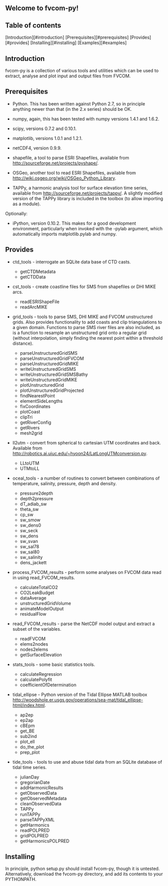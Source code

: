 Welcome to fvcom-py!
--------------------

Table of contents
-----------------

[Introduction][#introduction]
[Prerequisites][#prerequisites]
[Provides][#provides]
[Installing][#installing]
[Examples][#examples]

Introduction
------------

fvcom-py is a collection of various tools and utilities which can be used to extract, analyse and plot input and output files from FVCOM.


Prerequisites
-------------

* Python. This has been written against Python 2.7, so in principle anything newer than that (in the 2.x series) should be OK.

* numpy, again, this has been tested with numpy versions 1.4.1 and 1.6.2.

* scipy, versions 0.7.2 and 0.10.1.

* matplotlib, versions 1.0.1 and 1.2.1.

* netCDF4, version 0.9.9.

* shapefile, a tool to parse ESRI Shapefiles, available from <http://sourceforge.net/projects/pyshape/>.

* OSGeo, another tool to read ESRI Shapefiles, available from <http://wiki.osgeo.org/wiki/OSGeo_Python_Library>.

* TAPPy, a harmonic analysis tool for surface elevation time series, available from <http://sourceforge.net/projects/tappy/>. A slightly modified version of the TAPPy library is included in the toolbox (to allow importing as a module).

Optionally:

* iPython, version 0.10.2. This makes for a good development environment, particularly when invoked with the -pylab argument, which automatically imports matplotlib.pylab and numpy.


Provides
--------

* ctd_tools - interrogate an SQLite data base of CTD casts.
    - getCTDMetadata
    - getCTDData

* cst_tools - create coastline files for SMS from shapefiles or DHI MIKE arcs.
    - readESRIShapeFile
    - readArcMIKE

* grid_tools - tools to parse SMS, DHI MIKE and FVCOM unstructured grids. Also provides functionality to add coasts and clip triangulations to a given domain. Functions to parse SMS river files are also included, as is a function to resample an unstructured grid onto a regular grid (without interpolation, simply finding the nearest point within a threshold distance).
    - parseUnstructuredGridSMS
    - parseUnstructuredGridFVCOM
    - parseUnstructuredGridMIKE
    - writeUnstructuredGridSMS
    - writeUnstructuredGridSMSBathy
    - writeUnstructuredGridMIKE
    - plotUnstructuredGrid
    - plotUnstructuredGridProjected
    - findNearestPoint
    - elementSideLengths
    - fixCoordinates
    - plotCoast
    - clipTri
    - getRiverConfig
    - getRivers
    - mesh2grid

* ll2utm - convert from spherical to cartesian UTM coordinates and back. Available from <http://robotics.ai.uiuc.edu/~hyoon24/LatLongUTMconversion.py>.
    - LLtoUTM
    - UTMtoLL

* oceal_tools - a number of routines to convert between combinations of temperature, salinity, pressure, depth and density.
    - pressure2depth
    - depth2pressure
    - dT_adiab_sw
    - theta_sw
    - cp_sw
    - sw_smow
    - sw_dens0
    - sw_seck
    - sw_dens
    - sw_svan
    - sw_sal78
    - sw_sal80
    - sw_salinity
    - dens_jackett

* process_FVCOM_results - perform some analyses on FVCOM data read in using read_FVCOM_results.
    - calculateTotalCO2
    - CO2LeakBudget
    - dataAverage
    - unstructuredGridVolume
    - animateModelOutput
    - residualFlow

* read_FVCOM_results - parse the NetCDF model output and extract a subset of the variables.
    - readFVCOM
    - elems2nodes
    - nodes2elems
    - getSurfaceElevation

* stats_tools - some basic statistics tools.
    - calculateRegression
    - calculatePolyfit
    - coefficientOfDetermination

* tidal_ellipse - Python version of the Tidal Ellipse MATLAB toolbox <http://woodshole.er.usgs.gov/operations/sea-mat/tidal_ellipse-html/index.html>.
    - ap2ep
    - ep2ap
    - cBEpm
    - get_BE
    - sub2ind
    - plot_ell
    - do_the_plot
    - prep_plot

* tide_tools - tools to use and abuse tidal data from an SQLite database of tidal time series.
    - julianDay
    - gregorianDate
    - addHarmonicResults
    - getObservedData
    - getObservedMetadata
    - cleanObservedData
    - TAPPy
    - runTAPPy
    - parseTAPPyXML
    - getHarmonics
    - readPOLPRED
    - gridPOLPRED
    - getHarmonicsPOLPRED


Installing
----------

In principle, python setup.py should install fvcom-py, though it is untested. Alternatively, download the fvcom-py directory, and add its contents to your PYTHONPATH.


